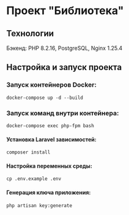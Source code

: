 # Проект "Библиотека"

## Технологии

Бэкенд: PHP 8.2.16, PostgreSQL, Nginx 1.25.4

## Настройка и запуск проекта

### Запуск контейнеров Docker:

`docker-compose up -d --build`

### Запуск команд внутри контейнера:

`docker-compose exec php-fpm bash`

#### Установка Laravel зависимостей:

`composer install`

#### Настройка переменных среды:

`cp .env.example .env`

#### Генерация ключа приложения:

`php artisan key:generate`
